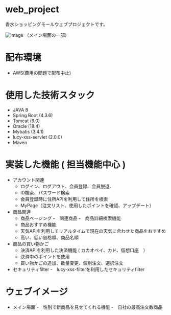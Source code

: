 # web_project
香水ショッピングモールウェブプロジェクトです。

![image](https://user-images.githubusercontent.com/96292043/172990649-8fe15391-aa55-4bdb-88bc-8a0de7865cfb.png)
（メイン場面の一部）

# 配布環境
- AWS(費用の問題で配布中止)

# 使用した技術スタック
- JAVA 8
- Spring Boot (4.3.6)
- Tomcat (9.0)
- Oracle (18.4)
- Mybatis (3.4.1)
- lucy-xss-servlet (2.0.0)
- Maven


# 実装した機能 ( 担当機能中心 )

- アカウント関連
  - ログイン、ログアウト、会員登録、会員脱退、
  - ID検索、パスワード検索
  - 会員登録時に住所APIを利用して住所を検索
  - MyPage（注文リスト、使用したポイントを確認、アップデート）
 - 商品関連
   - 商品ページング
   -　関連商品
   -　商品詳細検索機能
   - 商品おすすめ機能
   - 天気APIを利用してリアルタイムで現在の天気に合わせた商品をおすすめ
   - 高い、低い価格順、商品名順
 - 商品の買い物かご
    - 決済APIを利用した決済機能 ( カカオペイ、カド、仮想口座　）
    - 決済中のポイントを使用
    - 買い物かごの追加、数量変更、個別注文、選択注文
- セキュリティfilter
  -　lucy-xss-filterを利用したセキュリティfilter 
# ウェブイメージ
- メイン場面
  -　性別で新商品を見せてくれる機能
  -　自社の最高注文数商品




















